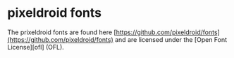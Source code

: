 # pixeldroid fonts
The prixeldroid fonts are found here [https://github.com/pixeldroid/fonts](https://github.com/pixeldroid/fonts) and are licensed under the [Open Font License][ofl] (OFL).
